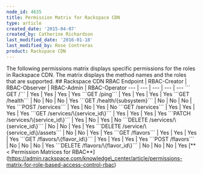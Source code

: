 ```yaml
---
node_id: 4635
title: Permission Matrix for Rackspace CDN
type: article
created_date: '2015-04-07'
created_by: Catherine Richardson
last_modified_date: '2016-01-18'
last_modified_by: Rose Contreras
product: Rackspace CDN
---
```


The following permissions matrix displays specific permissions for the
roles in Rackspace CDN. The matrix displays the method names and the
roles that are supported. \#\# Rackspace CDN RBAC Endpoint |
RBAC-Creator | RBAC-Observer | RBAC-Admin | RBAC-Operator --- | --- |
--- | --- | --- \`\`\` GET /\`\`\` | Yes | Yes | Yes | Yes \`\`\`GET
/ping\`\`\` | Yes | Yes | Yes | Yes \`\`\`GET /health\`\`\` | No | No |
No | Yes \`\`\`GET /health/{subsystem}\`\`\` | No | No | No | Yes
\`\`\`POST /services\`\`\` | Yes | No | Yes | No \`\`\`GET
/services\`\`\` | Yes | Yes | Yes | Yes \`\`\`GET
/services/\\{service\_id\\}\`\`\` | Yes | Yes | Yes | Yes \`\`\`PATCH
/services/\\{service\_id\\}\`\`\` | Yes | No | Yes | No \`\`\`DELETE
/services/\\{service\_id\\}\`\`\` | No | No | Yes | Yes \`\`\`DELETE
/service/\\{service\_id\\}/assets\`\`\` | No | No | Yes | Yes \`\`\`GET
/flavors\`\`\` | Yes | Yes | Yes | Yes \`\`\`GET
/flavors/\\{flavor\_id\\}\`\`\` | Yes | Yes | Yes | Yes \`\`\`POST
/flavors\`\`\` | No | No | No | Yes \`\`\`DELETE
/flavors/\\{flavor\_id\\}\`\`\` | No | No | No | Yes \[\*\* &lt;
Permission Matrices for
RBAC\*\*\](https://admin.rackspace.com/knowledge\_center/article/permissions-matrix-for-role-based-access-control-rbac)

